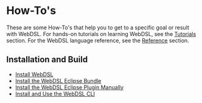 # How-To's
These are some How-To's that help you to get to a specific goal or result with WebDSL. For hands-on tutorials on learning WebDSL, see the [Tutorials](../tutorials/) section. For the WebDSL language reference, see the [Reference](../reference/) section.

## Installation and Build
- [Install WebDSL](install/)
- [Install the WebDSL Eclipse Bundle](install-eclipse-bundle/)
- [Install the WebDSL Eclipse Plugin Manually](install-eclipse-plugin-manually/)
- [Install and Use the WebDSL CLI](install-cli/)
